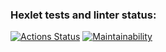 ### Hexlet tests and linter status:
[![Actions Status](https://github.com/AlekseyChugreev/frontend-project-44/actions/workflows/hexlet-check.yml/badge.svg)](https://github.com/AlekseyChugreev/frontend-project-44/actions)
[![Maintainability](https://api.codeclimate.com/v1/badges/936f8dd22f496a5ae432/maintainability)](https://codeclimate.com/github/AlekseyChugreev/frontend-project-44/maintainability)
